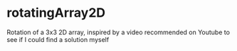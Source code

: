 # rotatingArray2D
Rotation of a 3x3 2D array, inspired by a video recommended on Youtube to see if I could find a solution myself
